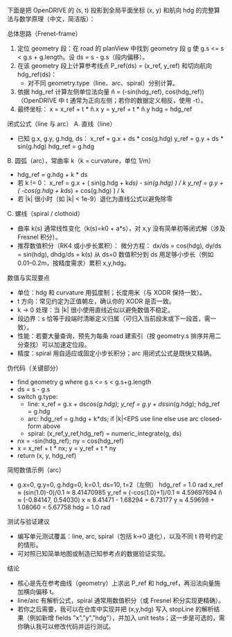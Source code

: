 下面是把 OpenDRIVE 的 (s, t) 投影到全局平面坐标 (x, y) 和航向 hdg 的完整算法与数学原理（中文，简洁版）：

总体思路（Frenet-frame）
1. 定位 geometry 段：在 road 的 planView 中找到 geometry 段 g 使 g.s <= s < g.s + g.length。设 ds = s - g.s（段内偏移）。
2. 在该 geometry 段上计算参考线点 P_ref(ds) = (x_ref, y_ref) 和切向航向 hdg_ref(ds)：
   - 对不同 geometry.type（line、arc、spiral）分别计算。
3. 依据 hdg_ref 计算左侧单位法向量 n̂ = (-sin(hdg_ref), cos(hdg_ref))（OpenDRIVE 中 t 通常为正向左侧；若你的数据定义相反，使用 -t）。
4. 最终坐标：
   x = x_ref + t * n̂.x
   y = y_ref + t * n̂.y
   hdg = hdg_ref

闭式公式（line 与 arc）
A. 直线（line）
- 已知 g.x, g.y, g.hdg, ds：
  x_ref = g.x + ds * cos(g.hdg)
  y_ref = g.y + ds * sin(g.hdg)
  hdg_ref = g.hdg

B. 圆弧（arc），常曲率 k（k = curvature，单位 1/m）
- hdg_ref = g.hdg + k * ds
- 若 k != 0：
  x_ref = g.x + ( sin(g.hdg + k*ds) - sin(g.hdg) ) / k
  y_ref = g.y + ( -cos(g.hdg + k*ds) + cos(g.hdg) ) / k
- 若 |k| 很小时（如 |k| < 1e-9）退化为直线公式以避免除零

C. 螺线（spiral / clothoid）
- 曲率 k(s) 通常线性变化（k(s)=k0 + a*s），对 x,y 没有简单初等闭式解（涉及 Fresnel 积分）。
- 推荐数值积分（RK4 或小步长累积）：
  微分方程： dx/ds = cos(hdg), dy/ds = sin(hdg), dhdg/ds = k(s)
  从 ds=0 数值积分到 ds 用足够小步长（例如 0.01–0.2m，按精度需求）累积 x,y,hdg。

数值与实现要点
- 单位：hdg 和 curvature 用弧度制；长度用米（与 XODR 保持一致）。
- t 方向：常见约定为正值朝左，确认你的 XODR 是否一致。
- k → 0 处理：当 |k| 很小使用直线近似以避免数值不稳定。
- 段边界：s 恰等于段端时清晰定义归属（可归入当前段末或下一段首，需一致）。
- 性能：若要大量查询，预先为每条 road 建索引（按 geometry.s 排序并用二分查找）可以加速定位段。
- 精度：spiral 用自适应或固定小步长积分；arc 用闭式公式是既快又精确。

伪代码（关键部分）
- find geometry g where g.s <= s < g.s+g.length
- ds = s - g.s
- switch g.type:
  - line: x_ref = g.x + ds*cos(g.hdg); y_ref = g.y + ds*sin(g.hdg); hdg_ref = g.hdg
  - arc: hdg_ref = g.hdg + k*ds; if |k|<EPS use line else use arc closed-form above
  - spiral: (x_ref,y_ref,hdg_ref) = numeric_integrate(g, ds)
- nx = -sin(hdg_ref); ny = cos(hdg_ref)
- x = x_ref + t * nx; y = y_ref + t * ny
- return (x, y, hdg_ref)

简短数值示例（arc）
- g.x=0, g.y=0, g.hdg=0, k=0.1, ds=10, t=2（左侧）
  hdg_ref = 1.0 rad
  x_ref ≈ (sin(1.0)-0)/0.1 ≈ 8.41470985
  y_ref ≈ (-cos(1.0)+1)/0.1 ≈ 4.59697694
  n̂ ≈ (-0.84147, 0.54030)
  x ≈ 8.41471 - 1.68294 = 6.73177
  y ≈ 4.59698 + 1.08060 = 5.67758
  hdg = 1.0 rad

测试与验证建议
- 编写单元测试覆盖：line, arc, spiral（包括 k→0 退化），以及不同 t 符号约定的情形。
- 可对照已知简单地图或制造已知参考点的数据验证实现。

结论
- 核心是先在参考曲线（geometry）上求出 P_ref 和 hdg_ref，再沿法向量施加横向偏移 t。
- line/arc 有解析公式，spiral 通常用数值积分（或 Fresnel 积分实现更精确）。
- 若你之后需要，我可以在仓库中实现并把 (x,y,hdg) 写入 stopLine 的解析结果（例如新增 fields "x","y","hdg"），并加入 unit tests；这一步是可选的，需你确认我可以修改代码并运行测试。